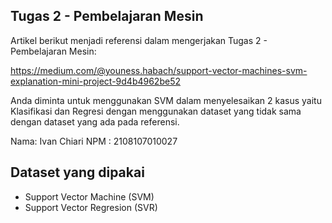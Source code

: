 ## Tugas 2 - Pembelajaran Mesin
Artikel berikut menjadi referensi dalam mengerjakan Tugas 2 - Pembelajaran Mesin:

<a herf>https://medium.com/@youness.habach/support-vector-machines-svm-explanation-mini-project-9d4b4962be52</href>
<p>Anda diminta untuk menggunakan SVM dalam menyelesaikan 2 kasus yaitu Klasifikasi dan Regresi dengan menggunakan dataset yang tidak sama dengan dataset yang ada pada referensi.<p></p>

Nama: Ivan Chiari
NPM : 2108107010027

## Dataset yang dipakai
* Support Vector Machine (SVM)
* Support Vector Regresion (SVR)
